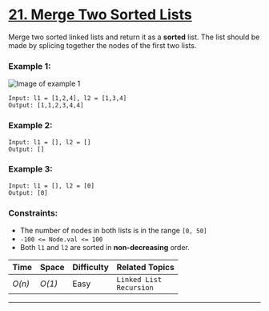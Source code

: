 # [21. Merge Two Sorted Lists](https://leetcode.com/problems/merge-two-sorted-lists/)

Merge two sorted linked lists and return it as a **sorted** list. The list should be made by splicing together the nodes of the first two lists.

### Example 1:

![Image of example 1](https://assets.leetcode.com/uploads/2020/10/03/merge_ex1.jpg)

```
Input: l1 = [1,2,4], l2 = [1,3,4]
Output: [1,1,2,3,4,4]
```

### Example 2:

```
Input: l1 = [], l2 = []
Output: []
```

### Example 3:

```
Input: l1 = [], l2 = [0]
Output: [0]
```

### Constraints:

- The number of nodes in both lists is in the range `[0, 50]`
- `-100 <= Node.val <= 100`
- Both `l1` and `l2` are sorted in **non-decreasing** order.

| Time   | Space  | Difficulty | Related Topics               |
| ------ | ------ | ---------- | ---------------------------- |
| _O(n)_ | _O(1)_ | Easy       | `Linked List`<br>`Recursion` |

---
